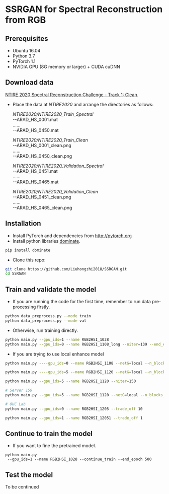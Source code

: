 # SSRGAN for Spectral Reconstruction from RGB

## Prerequisites
- Ubuntu 16.04
- Python 3.7
- PyTorch 1.1
- NVIDIA GPU (8G memory or larger) + CUDA cuDNN

## Download data
[NTIRE 2020 Spectral Reconstruction Challenge - Track 1: Clean](https://competitions.codalab.org/competitions/22225).

- Place the data at *NTIRE2020* and arrange the directories as follows:

    *NTIRE2020/NTIRE2020_Train_Spectral*  
    --ARAD_HS_0001.mat  
    ......  
    --ARAD_HS_0450.mat  
    
    *NTIRE2020/NTIRE2020_Train_Clean*  
    --ARAD_HS_0001_clean.png   
    ......  
    --ARAD_HS_0450_clean.png  
    
    *NTIRE2020/NTIRE2020_Validation_Spectral*  
    --ARAD_HS_0451.mat   
    ......  
    --ARAD_HS_0465.mat  
    
    *NTIRE2020/NTIRE2020_Validation_Clean*  
    --ARAD_HS_0451_clean.png  
    ......  
    --ARAD_HS_0465_clean.png  


## Installation
- Install PyTorch and dependencies from http://pytorch.org
- Install python libraries [dominate](https://github.com/Knio/dominate).
```bash
pip install dominate 
```
- Clone this repo:
```bash
git clone https://github.com/Liuhongzhi2018/SSRGAN.git
cd SSRGAN
```

## Train and validate the model
- If you are running the code for the first time, remember to run data pre-processing firstly.
```bash
python data_preprocess.py --mode train
python data_preprocess.py --mode val
```    
- Otherwise, run training directly.
```bash
python main.py --gpu_ids=1 --name RGB2HSI_1028
python main.py --gpu_ids=0 --name RGB2HSI_1108_long --niter=139 --end_epoch=300
``` 
- If you are trying to use local enhance model
```bash 
python main.py ----gpu_ids=0 --name RGB2HSI_1108 --netG=local --n_blocks_global=4

python main.py ----gpu_ids=5 --name RGB2HSI_1120 --netG=local --n_blocks_global=5 n_blocks_local=1 --niter=150

python main.py --gpu_ids=5 --name RGB2HSI_1120 --niter=150

# Server 159
python main.py --gpu_ids=5 --name RGB2HSI_1120 --netG=local --n_blocks_global=6 --n_blocks_local=1  --niter=150

# OUC Lab
python main.py --gpu_ids=0 --name RGB2HSI_1205 --trade_off 10

python main.py --gpu_ids=1 --name RGB2HSI_12051 --trade_off 1
```

## Continue to train the model
- If you want to fine the pretrained model.
```
python main.py
 --gpu_ids=1 --name RGB2HSI_1028 --continue_train --end_epoch 500
```

## Test the model

To be continued
